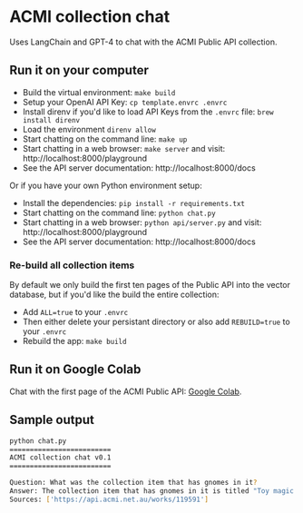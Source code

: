 # ACMI collection chat

Uses LangChain and GPT-4 to chat with the ACMI Public API collection.

## Run it on your computer

* Build the virtual environment: `make build`
* Setup your OpenAI API Key: `cp template.envrc .envrc`
* Install direnv if you'd like to load API Keys from the `.envrc` file: `brew install direnv`
* Load the environment `direnv allow`
* Start chatting on the command line: `make up`
* Start chatting in a web browser: `make server` and visit: http://localhost:8000/playground
* See the API server documentation: http://localhost:8000/docs

Or if you have your own Python environment setup:

* Install the dependencies: `pip install -r requirements.txt`
* Start chatting on the command line: `python chat.py`
* Start chatting in a web browser: `python api/server.py` and visit: http://localhost:8000/playground
* See the API server documentation: http://localhost:8000/docs

### Re-build all collection items

By default we only build the first ten pages of the Public API into the vector database, but if you'd like the build the entire collection:

* Add `ALL=true` to your `.envrc`
* Then either delete your persistant directory or also add `REBUILD=true` to your `.envrc`
* Rebuild the app: `make build`

## Run it on Google Colab

Chat with the first page of the ACMI Public API: [Google Colab](https://colab.research.google.com/drive/1RLe2LliEE63KaQgxXDv3xccmxCYpmmPx).

## Sample output

```bash
python chat.py
=========================
ACMI collection chat v0.1
=========================

Question: What was the collection item that has gnomes in it?
Answer: The collection item that has gnomes in it is titled "Toy magic lantern slide (Gnomes in umbrellas on water)". It is a work from Germany, circa 1900, and was last on display at ACMI: Gallery 1 on June 23, 2023. The item is categorized under the curatorial section "The Story of the Moving Image → Moving Pictures → MI-02. Play and Illusion → MI-02-C01 → Panel C8" and has measurements of 3.5 x 14.3cm. It is a 2D Object, specifically a Glass slide/Pictorial.
Sources: ['https://api.acmi.net.au/works/119591']
```
